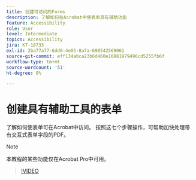 ```yaml
---
title: 创建可访问的Forms
description: 了解如何在Acrobat中使表单具有辅助功能
feature: Accessibility
role: User
level: Intermediate
topics: Accessibility
jira: KT-18733
exl-id: 2ba77a77-6dd0-4e05-8a7a-690542569061
source-git-commit: eff134abca23b6d460e10881979496cd5255fb6f
workflow-type: tm+mt
source-wordcount: '51'
ht-degree: 0%

---
```


# 创建具有辅助工具的表单

了解如何使表单可在Acrobat中访问。 按照这七个步骤操作，可帮助加快处理带有交互式表单字段的PDF。

>[!NOTE]
>
>本教程的某些功能仅在Acrobat Pro中可用。

>[!VIDEO](https://video.tv.adobe.com/v/3471672?captions=chi_hans&quality=12&learn=on&hidetitle=true)
